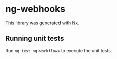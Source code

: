 # ng-webhooks

This library was generated with [Nx](https://nx.dev).

## Running unit tests

Run `ng test ng-workflows` to execute the unit tests.
